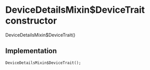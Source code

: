 


# DeviceDetailsMixin$DeviceTrait constructor







DeviceDetailsMixin$DeviceTrait()





## Implementation

```dart
DeviceDetailsMixin$DeviceTrait();
```








